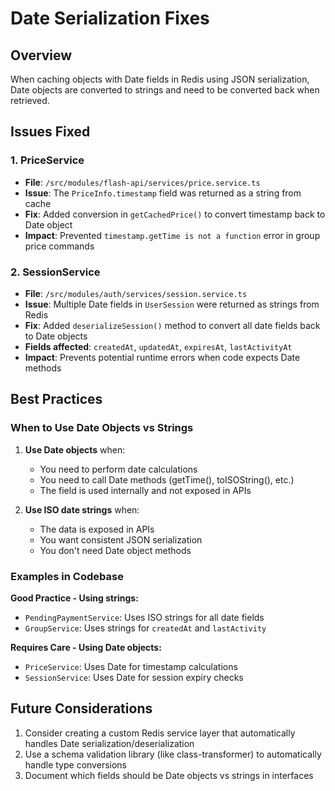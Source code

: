 # Date Serialization Fixes

## Overview
When caching objects with Date fields in Redis using JSON serialization, Date objects are converted to strings and need to be converted back when retrieved.

## Issues Fixed

### 1. PriceService
- **File**: `/src/modules/flash-api/services/price.service.ts`
- **Issue**: The `PriceInfo.timestamp` field was returned as a string from cache
- **Fix**: Added conversion in `getCachedPrice()` to convert timestamp back to Date object
- **Impact**: Prevented `timestamp.getTime is not a function` error in group price commands

### 2. SessionService
- **File**: `/src/modules/auth/services/session.service.ts`
- **Issue**: Multiple Date fields in `UserSession` were returned as strings from Redis
- **Fix**: Added `deserializeSession()` method to convert all date fields back to Date objects
- **Fields affected**: `createdAt`, `updatedAt`, `expiresAt`, `lastActivityAt`
- **Impact**: Prevents potential runtime errors when code expects Date methods

## Best Practices

### When to Use Date Objects vs Strings

1. **Use Date objects** when:
   - You need to perform date calculations
   - You need to call Date methods (getTime(), toISOString(), etc.)
   - The field is used internally and not exposed in APIs

2. **Use ISO date strings** when:
   - The data is exposed in APIs
   - You want consistent JSON serialization
   - You don't need Date object methods

### Examples in Codebase

**Good Practice - Using strings:**
- `PendingPaymentService`: Uses ISO strings for all date fields
- `GroupService`: Uses strings for `createdAt` and `lastActivity`

**Requires Care - Using Date objects:**
- `PriceService`: Uses Date for timestamp calculations
- `SessionService`: Uses Date for session expiry checks

## Future Considerations

1. Consider creating a custom Redis service layer that automatically handles Date serialization/deserialization
2. Use a schema validation library (like class-transformer) to automatically handle type conversions
3. Document which fields should be Date objects vs strings in interfaces